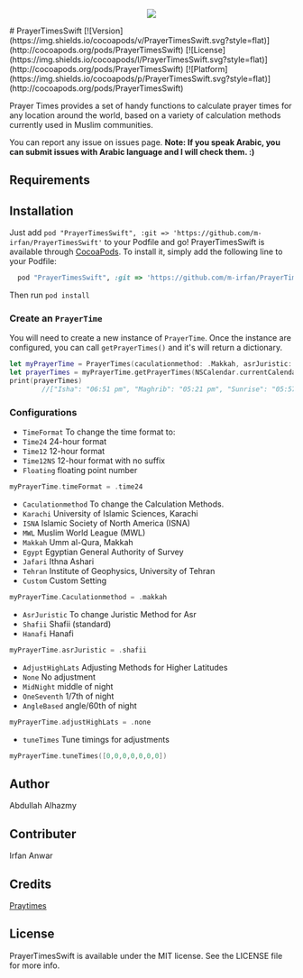 <p align="center">
<img src="https://cloud.githubusercontent.com/assets/4659608/12704381/cc10b62a-c86a-11e5-9624-6cdb12ea1e74.png">
</p>
# PrayerTimesSwift
[![Version](https://img.shields.io/cocoapods/v/PrayerTimesSwift.svg?style=flat)](http://cocoapods.org/pods/PrayerTimesSwift)
[![License](https://img.shields.io/cocoapods/l/PrayerTimesSwift.svg?style=flat)](http://cocoapods.org/pods/PrayerTimesSwift)
[![Platform](https://img.shields.io/cocoapods/p/PrayerTimesSwift.svg?style=flat)](http://cocoapods.org/pods/PrayerTimesSwift)

Prayer Times provides a set of handy functions to calculate prayer times for any location around the world, based on a variety of calculation methods currently used in Muslim communities.

You can report any issue on issues page. **Note: If you speak Arabic, you can submit issues with Arabic language and I will check them. :)**

## Requirements

## Installation


Just add `pod "PrayerTimesSwift", :git => 'https://github.com/m-irfan/PrayerTimesSwift'` to your Podfile and go!
PrayerTimesSwift is available through [CocoaPods](http://cocoapods.org). To install
it, simply add the following line to your Podfile:

```ruby
  pod "PrayerTimesSwift", :git => 'https://github.com/m-irfan/PrayerTimesSwift'
```

Then run `pod install`


### Create an `PrayerTime`
You will need to create a new instance of `PrayerTime`. Once the instance are configured, you can call `getPrayerTimes()` and it's will return a dictionary. 

```swift
let myPrayerTime = PrayerTimes(caculationmethod: .Makkah, asrJuristic: .Shafii, adjustHighLats: .None, timeFormat: .Time12)
let prayerTimes = myPrayerTime.getPrayerTimes(NSCalendar.currentCalendar(), latitude: 24.7993689, longitude: 
print(prayerTimes)
        //["Isha": "06:51 pm", "Maghrib": "05:21 pm", "Sunrise": "05:57 am", "Dhuhr": "11:39 am", "Asr": "02:55 pm", "Sunset": "05:21 pm", "Fajr": "04:38 am"]
```


### Configurations
* `TimeFormat` To change the time format to:
* `Time24`  24-hour format
* `Time12`  12-hour format
* `Time12NS`  12-hour format with no suffix
* `Floating`  floating point number
```swift
myPrayerTime.timeFormat = .time24
```
* `Caculationmethod` To change the Calculation Methods.
* `Karachi`  University of Islamic Sciences, Karachi
* `ISNA`  Islamic Society of North America (ISNA)
* `MWL`  Muslim World League (MWL)
* `Makkah`  Umm al-Qura, Makkah
* `Egypt`  Egyptian General Authority of Survey
* `Jafari`  Ithna Ashari
* `Tehran`  Institute of Geophysics, University of Tehran
* `Custom`  Custom Setting
```swift
myPrayerTime.Caculationmethod = .makkah
```
* `AsrJuristic` To change Juristic Method for Asr
* `Shafii`  Shafii (standard)
* `Hanafi`  Hanafi
```swift
myPrayerTime.asrJuristic = .shafii
```
* `AdjustHighLats` Adjusting Methods for Higher Latitudes
* `None`  No adjustment
* `MidNight`  middle of night
* `OneSeventh`  1/7th of night
* `AngleBased`  angle/60th of night
```swift
myPrayerTime.adjustHighLats = .none
```
* `tuneTimes` Tune timings for adjustments
```swift
myPrayerTime.tuneTimes([0,0,0,0,0,0,0])
```



## Author

Abdullah Alhazmy

## Contributer

Irfan Anwar

## Credits
[Praytimes](http://praytimes.org)


## License

PrayerTimesSwift is available under the MIT license. See the LICENSE file for more info.
